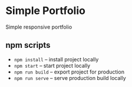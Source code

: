 # Simple Portfolio 
Simple responsive portfolio 

## npm scripts
- `npm install` – install project locally
- `npm start` – start project locally
- `npm run build` – export project for production
- `npm run serve` – serve production build locally
